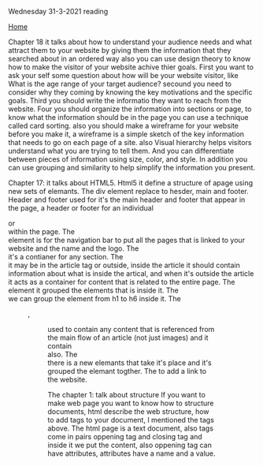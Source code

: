 Wednesday 31-3-2021 reading

[Home](README.md)

Chapter 18 it talks about how to understand your audience needs and what attract them to your website by giving them the information that they searched about in an ordered way also you can use design theory to know how to make the visitor of your website achive thier goals.
First you want to ask your self some question about how will be your website visitor, like What is the age range of your target audience?
secound you need to consider why they coming by knowing the key motivations and the specific goals. Third you should write the informatio they want to reach from the website. Four you should organize the information into sections or page, to know what the information should be in the page you can use a technique 
called card sorting. also you should make a wireframe for your website before you make it, a wireframe is a simple sketch of the key 
information that needs to go on each page of a 
site. also Visual hierarchy helps visitors understand what you are trying to tell them. And you can differentiate between pieces of information using size, color, and style. In addition you can use grouping and similarity to help simplify the information you present.

Chapter 17: it talks about HTML5. Html5 it define a structure of apage using new sets of elemants.
The div element replace to hesder, main and footer. Header and footer used for it's the main header and footer that appear in the page, a header or footer for an individual <article> or <section> within the page. 
The <nav> element is for the navigation bar to put all the pages that is linked to your website and the name and the logo.
The <article> it's a contianer for any section.
The <aside> it may be in the article tag or outside, inside the article it should contain information about what is inside the artical, and when it's outside the article it acts as a container for content that is related to the entire page.
The <section> element it grouped the elements that is inside it.
The <hgroup> we can group the element from h1 to h6 inside it.
The <figure> <figcaption>, <figure> used to contain any content that is referenced from the main flow of an article (not just images) and it contain <figcaption> also.
The <div> there is a new elemants that take it's place and it's grouped the elemant togther.
The  <a><a></a>  to add a link to the website.

The chapter 1: talk about structure
If you want to make web page you want to know how to structure documents, html describe the web structure, how to add tags to your document, I mentioned the tags above. The html page is a text document, also tags come in pairs oppening tag and closing tag and inside it we put the content, also oppening tag can have attributes, attributes have a name and a value. 